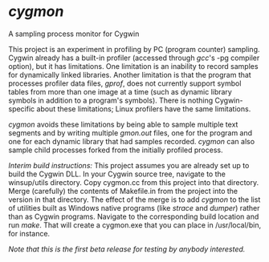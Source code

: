 # _cygmon_
A sampling process monitor for Cygwin

This project is an experiment in profiling by PC (program counter) sampling.
Cygwin already has a built-in profiler (accessed through _gcc_'s -pg compiler
option), but it has limitations.  One limitation is an inability to record
samples for dynamically linked libraries.  Another limitation is that the
program that processes profiler data files, _gprof_, does not currently support
symbol tables from more than one image at a time (such as dynamic library
symbols in addition to a program's symbols).  There is nothing Cygwin-specific
about these limitations; Linux profilers have the same limitations.

_cygmon_ avoids these limitations by being able to sample multiple text
segments and by writing multiple _gmon.out_ files, one for the program and one
for each dynamic library that had samples recorded.  _cygmon_ can also sample
child processes forked from the initially profiled process.

*Interim build instructions:*
This project assumes you are already set up to build the Cygwin DLL.  In your
Cygwin source tree, navigate to the winsup/utils directory.  Copy cygmon.cc
from this project into that directory.  Merge (carefully) the contents of
Makefile.in from the project into the version in that directory.  The effect of
the merge is to add _cygmon_ to the list of utilities built as Windows native
programs (like _strace_ and _dumper_) rather than as Cygwin programs.  Navigate
to the corresponding build location and run _make_.  That will create a
cygmon.exe that you can place in /usr/local/bin, for instance.

*Note that this is the first beta release for testing by anybody interested.*
